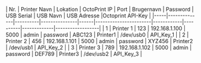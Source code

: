 | Nr. | Printer Navn | Lokation | OctoPrint  IP | Port | Brugernavn | Password | USB Serial | USB Navn | USB Adresse |Octoprint API-Key |
|-----|--------------|----------|---------------|------|-----------------------|------------|----------|-------------|------------------|
| 1   | Printer 1    | 123      | 192.168.1.100 | 5000 | admin      | password | ABC123     | Printer1 | /dev/usb0   | API_Key_1        |
| 2   | Printer 2    | 456      | 192.168.1.101 | 5000 | admin      | password | XYZ456     | Printer2 | /dev/usb1   | API_Key_2        |
| 3   | Printer 3    | 789      | 192.168.1.102 | 5000 | admin      | password | DEF789     | Printer3 | /dev/usb2   | API_Key_3        |
